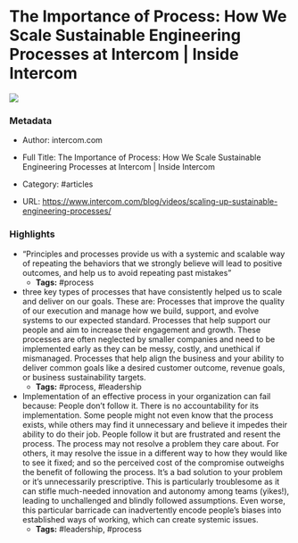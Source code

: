 # The Importance of Process: How We Scale Sustainable Engineering Processes at Intercom | Inside Intercom

![](https://readwise-assets.s3.amazonaws.com/static/images/article0.00998d930354.png)

### Metadata

- Author: intercom.com
- Full Title: The Importance of Process: How We Scale Sustainable Engineering Processes at Intercom | Inside Intercom
- Category: #articles


- URL: https://www.intercom.com/blog/videos/scaling-up-sustainable-engineering-processes/

### Highlights

- “Principles and processes provide us with a systemic and scalable way of repeating the behaviors that we strongly believe will lead to positive outcomes, and help us to avoid repeating past mistakes”
    - **Tags:** #process
- three key types of processes that have consistently helped us to scale and deliver on our goals. These are:
  Processes that improve the quality of our execution and manage how we build, support, and evolve systems to our expected standard.
  Processes that help support our people and aim to increase their engagement and growth. These processes are often neglected by smaller companies and need to be implemented early as they can be messy, costly, and unethical if mismanaged.
  Processes that help align the business and your ability to deliver common goals like a desired customer outcome, revenue goals, or business sustainability targets.
    - **Tags:** #process, #leadership
- Implementation of an effective process in your organization can fail because:
  People don’t follow it. There is no accountability for its implementation. Some people might not even know that the process exists, while others may find it unnecessary and believe it impedes their ability to do their job.
  People follow it but are frustrated and resent the process. The process may not resolve a problem they care about. For others, it may resolve the issue in a different way to how they would like to see it fixed; and so the perceived cost of the compromise outweighs the benefit of following the process.
  It’s a bad solution to your problem or it’s unnecessarily prescriptive. This is particularly troublesome as it can stifle much-needed innovation and autonomy among teams (yikes!), leading to unchallenged and blindly followed assumptions. Even worse, this particular barricade can inadvertently encode people’s biases into established ways of working, which can create systemic issues.
    - **Tags:** #leadership, #process
